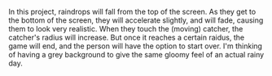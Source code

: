 In this project, raindrops will fall from the top of the screen. As they get to the bottom of the screen, they will accelerate slightly, and will fade, causing them to look very realistic. When they touch the (moving) catcher, the catcher's radius will increase. But once it reaches a certain raidus, the game will end, and the person will have the option to start over. I'm thinking of having a grey background to give the same gloomy feel of an actual rainy day.